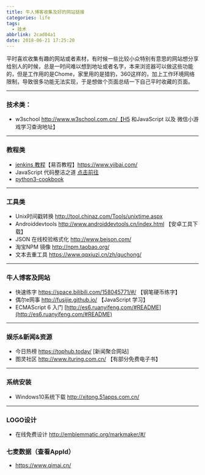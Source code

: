 ```yaml
---
title: 牛人博客收集及好的网站链接
categories: life
tags:
  - 技术
abbrlink: 2cad04a1
date: 2018-06-21 17:25:20
---
```


平时喜欢收集有趣的网站或者素材，有时候一些比较小众特别有意思的网站想分享给别人的时候，总是一时间难以想到地址或者名字，本来浏览器可以做这些功能的，但是工作用的是Chome，家里用的是猎豹，360这样的，加上工作环境网络限制，导致很多功能无法实现，于是想做个页面总结一下自己平时收藏的页面。

<!-- more -->

---

### 技术类：

- w3school  http://www.w3school.com.cn/【H5 和JavaScript 以及 微信小游戏学习查询地址】

---

### 教程类

- [jenkins 教程](https://www.yiibai.com/jenkins/ )【易百教程】https://www.yiibai.com/
- JavaScript 代码整洁之道  [点击前往](https://www.zcfy.cc/article/clean-code-javascript-readme-md-at-master-ryanmcdermott-clean-code-javascript-github-2273.html)
- [python3-cookbook](https://python3-cookbook.readthedocs.io/zh_CN/latest/index.html)

---

### 工具类 

- Unix时间戳转换    http://tool.chinaz.com/Tools/unixtime.aspx
- Androiddevtools http://www.androiddevtools.cn/index.html 【安卓工具下载】
- JSON 在线校验格式化 http://www.bejson.com/
- 淘宝NPM 镜像 http://npm.taobao.org/
- 文本去重工具 https://www.qqxiuzi.cn/zh/quchong/

---

### 牛人博客及网站

- 快速练字 https://space.bilibili.com/158045771/#/ 【钢笔硬币练字】
- 偶尔e网事 http://fusijie.github.io/  【JavaScript 学习】
- ECMAScript 6 入门 [http://es6.ruanyifeng.com/#README](http://es6.ruanyifeng.com/#README)

---

### 娱乐&新闻&资源

- 今日热榜 https://tophub.today/ [新闻聚合网站]
- 图灵社区 http://www.ituring.com.cn/ 【有部分免费电子书】

---

### 系统安装

- Windows10系统下载 http://xitong.51apps.com.cn/

------

### LOGO设计

- 在线免费设计 http://emblemmatic.org/markmaker/#/

### 七麦数据（查看AppId）

- https://www.qimai.cn/

